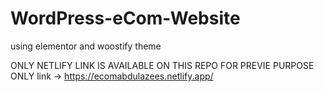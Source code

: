 # WordPress-eCom-Website
using elementor and woostify theme 

ONLY NETLIFY LINK IS AVAILABLE ON THIS REPO FOR PREVIE PURPOSE ONLY 
link -> https://ecomabdulazees.netlify.app/
